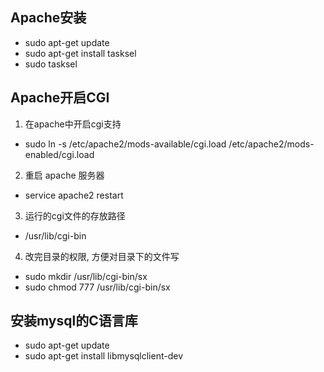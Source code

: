 ## Apache安装
   
* sudo apt-get update
* sudo apt-get install tasksel
* sudo tasksel

## Apache开启CGI

1. 在apache中开启cgi支持
* sudo ln -s /etc/apache2/mods-available/cgi.load /etc/apache2/mods-enabled/cgi.load
2. 重启 apache 服务器
*  service apache2 restart
3. 运行的cgi文件的存放路径
* /usr/lib/cgi-bin
4. 改完目录的权限, 方便对目录下的文件写
* sudo mkdir /usr/lib/cgi-bin/sx
* sudo chmod 777 /usr/lib/cgi-bin/sx

## 安装mysql的C语言库

* sudo apt-get update
* sudo apt-get install libmysqlclient-dev

